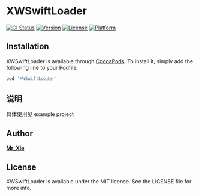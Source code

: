 # XWSwiftLoader

[![CI Status](https://img.shields.io/travis/xiewei/XWSwiftLoader.svg?style=flat)](https://travis-ci.org/xiewei/XWSwiftLoader)
[![Version](https://img.shields.io/cocoapods/v/XWSwiftLoader.svg?style=flat)](https://cocoapods.org/pods/XWSwiftLoader)
[![License](https://img.shields.io/cocoapods/l/XWSwiftLoader.svg?style=flat)](https://cocoapods.org/pods/XWSwiftLoader)
[![Platform](https://img.shields.io/cocoapods/p/XWSwiftLoader.svg?style=flat)](https://cocoapods.org/pods/XWSwiftLoader)

## Installation

XWSwiftLoader is available through [CocoaPods](https://cocoapods.org). To install
it, simply add the following line to your Podfile:

```ruby
pod 'XWSwiftLoader'
```

## 说明

具体使用见 example project

## Author

[__Mr_Xie__](https://www.jianshu.com/u/01fbf85c32f9)

## License

XWSwiftLoader is available under the MIT license. See the LICENSE file for more info.
